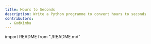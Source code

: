 ```yaml
---
title: Hours to Seconds
description: Write a Python programme to convert hours to seconds
contributors:
  - GodKimba
---
```


import README from "./README.md"

<README />
